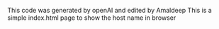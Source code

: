 This code was generated by openAI and edited by Amaldeep
This is a simple index.html page to show the host name in browser 
